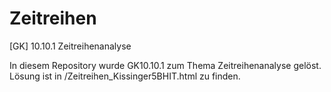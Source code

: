 # Zeitreihen
[GK] 10.10.1 Zeitreihenanalyse

In diesem Repository wurde GK10.10.1 zum Thema Zeitreihenanalyse gelöst. Lösung ist in /Zeitreihen_Kissinger5BHIT.html zu finden.
